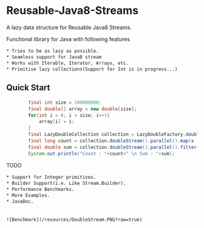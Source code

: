 # Reusable-Java8-Streams
A lazy data structure for Reusable Java8 Streams. 

Functional library for Java with following features

	* Tries to be as lazy as possible.
	* Seamless support for Java8 stream
	* Works with Iterable, Iterator, Arrays, etc.
	* Primitive lazy collections(Support for Int is in progress...)

## Quick Start

```java
		final int size = 100000000;
		final double[] array = new double[size];
		for(int i = 0; i < size; i++){
			array[i] = i;
		}
		final LazyDoubleCollection collection = LazyDoubleFactory.doubleSequence(array);		
		final long count = collection.doubleStream().parallel().map(x -> x + 1).filter(x -> x > 800).count();
		final double sum = collection.doubleStream().parallel().filter(x -> x < 10000).reduce((x, y) -> x + y).getAsDouble();
		System.out.println("Count : "+count+" \n Sum : "+sum);
```	


TODO 

	* Support for Integer primitives.
	* Builder Support(i.e. Like Stream.Builder).
	* Performance Benchmarks.
	* More Examples.	
	* JavaDoc.

	
	![Benchmark](/resources/DoubleStream.PNG?raw=true)

